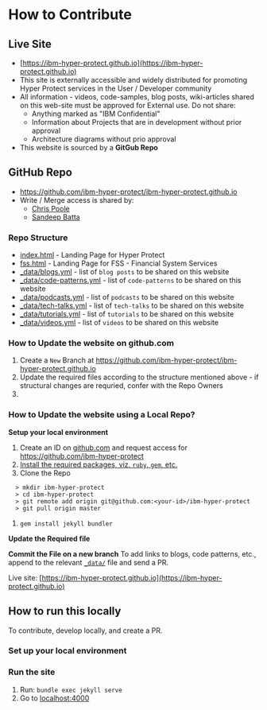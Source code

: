 # How to Contribute

## Live Site
- [https://ibm-hyper-protect.github.io](https://ibm-hyper-protect.github.io)
- This site is externally accessible and widely distributed for promoting Hyper Protect services in the User / Developer community
- All information - videos, code-samples, blog posts, wiki-articles shared on this web-site must be approved for External use. Do not share:
  - Anything marked as "IBM Confidential"
  - Information about Projects that are in development without prior approval
  - Architecture diagrams without prio approval
- This website is sourced by a **GitGub Repo**
  
## GitHub Repo
- https://github.com/ibm-hyper-protect/ibm-hyper-protect.github.io
- Write / Merge access is shared by:
  - [Chris Poole](chrispoole@uk.ibm.com)
  - [Sandeep Batta](sbatta@us.ibm.com)

### Repo Structure
- [index.html](./index.html) - Landing Page for Hyper Protect
- [fss.html](./fss.html) - Landing Page for FSS - Financial System Services
- [_data/blogs.yml](./_data/blogs.yml) - list of `blog posts` to be shared on this website
- [_data/code-patterns.yml](./_data/code-patterns.yml) - list of `code-patterns` to be shared on this website
- [_data/podcasts.yml](./_data/podcasts.yml) - list of `podcasts` to be shared on this website
- [_data/tech-talks.yml](./_data/tech-talks.yml) - list of `tech-talks` to be shared on this website
- [_data/tutorials.yml](./_data/tutorials.yml) - list of `tutorials` to be shared on this website
- [_data/videos.yml](./_data/videos.yml) - list of `videos` to be shared on this website


### How to Update the website on github.com
  1. Create a `New` Branch at https://github.com/ibm-hyper-protect/ibm-hyper-protect.github.io
  1. Update the required files according to the structure mentioned above
    - if structural changes are requried, confer with the Repo Owners
  1. 

### How to Update the website using a Local Repo?

**Setup your local environment**
1. Create an ID on [github.com](https://github.com) and request access for https://github.com/ibm-hyper-protect
1. [Install the required packages, viz. `ruby`, `gem`, etc.](https://jekyllrb.com/docs/installation/)
1. Clone the Repo
```
  > mkdir ibm-hyper-protect
  > cd ibm-hyper-protect
  > git remote add origin git@github.com:<your-id>/ibm-hyper-protect
  > git pull origin master
```
1. `gem install jekyll bundler`

**Update the Required file**


**Commit the File on a new branch**
To add links to blogs, code patterns, etc., append to the relevant [`_data/`](_data/) file and send a PR.

Live site: [https://ibm-hyper-protect.github.io](https://ibm-hyper-protect.github.io)

## How to run this locally

To contribute, develop locally, and create a PR.

### Set up your local environment



### Run the site

1. Run: `bundle exec jekyll serve`
2. Go to [localhost:4000](http://localhost:400)
